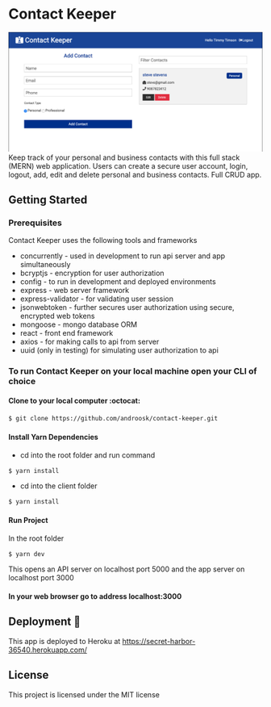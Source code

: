 

# Contact Keeper
![Screenshot](screenshot.png)
Keep track of your personal and business contacts with this full stack (MERN) web application. Users can create a secure user account, login, logout, add, edit and delete personal and business contacts. Full CRUD app.

## Getting Started
### Prerequisites
Contact Keeper uses the following tools and frameworks
- concurrently - used in development to run api server and app simultaneously
- bcryptjs - encryption for user authorization
- config - to run in development and deployed environments
- express - web server framework
- express-validator - for validating user session
- jsonwebtoken - further secures user authorization using secure, encrypted web tokens
- mongoose - mongo database ORM
- react - front end framework
- axios - for making calls to api from server
- uuid (only in testing) for simulating user authorization to api

### To run Contact Keeper on your local machine open your CLI of choice
#### Clone to your local computer :octocat:
```sh
$ git clone https://github.com/androosk/contact-keeper.git
```
#### Install Yarn Dependencies
- cd into the root folder and run command
```sh
$ yarn install
```
- cd into the client folder
```sh
$ yarn install
```
#### Run Project
In the root folder
```sh
$ yarn dev
```
This opens an API server on localhost port 5000 and the app server on localhost port 3000

#### In your web browser go to address localhost:3000

## Deployment :link:
This app is deployed to Heroku at
https://secret-harbor-36540.herokuapp.com/

## License
This project is licensed under the MIT license

